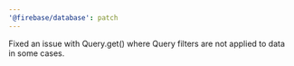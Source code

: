 ```yaml
---
'@firebase/database': patch
---
```

Fixed an issue with Query.get() where Query filters are not applied to data in some cases.
